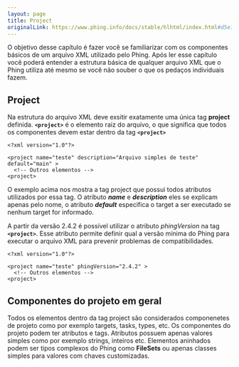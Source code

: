 ```yaml
---
layout: page
title: Project
originalLink: https://www.phing.info/docs/stable/hlhtml/index.html#d5e1084
---
```


O objetivo desse capítulo é fazer você se familiarizar com os componentes básicos
de um arquivo XML utilizado pelo Phing. Após ler esse capítulo você poderá entender
a estrutura básica de qualquer arquivo XML que o Phing utiliza até mesmo se você
não souber o que os pedaços individuais fazem.

## Project

Na estrutura do arquivo XML deve exsitir exatamente uma única tag **project**
definida. **```<project>```** é o elemento raiz do arquivo, o que significa que
todos os componentes devem estar dentro da tag **```<project>```**

```
<?xml version="1.0"?>

<project name="teste" description="Arquivo simples de teste" default="main" >
  <!-- Outros elementos -->
<project>
```

O exemplo acima nos mostra a tag project que possui todos atributos utilizados
por essa tag. O atributo ***name*** e ***description*** eles se explicam
apenas pelo nome, o atributo ***default*** especifica o target a ser executado 
se nenhum target for informado.

A partir da versão 2.4.2 é possível utilizar o atributo *phingVersion* na tag
**```<project>```**. Esse atributo permite definir qual a versão mínima do Phing
para executar o arquivo XML para prevenir problemas de compatibilidades.

```
<?xml version="1.0"?>

<project name="teste" phingVersion="2.4.2" >
  <!-- Outros elementos -->
<project>
```

## Componentes do projeto em geral

Todos os elementos dentro da tag project são considerados componenetes de projeto
como por exemplo targets, tasks, types, etc. Os componentes do projeto podem
ter atributos e tags. Atributos possuem apenas valores simples como por exemplo
strings, inteiros etc. Elementos aninhados podem ser tipos complexos do Phing
como **FileSets** ou apenas classes simples para valores com chaves customizadas.